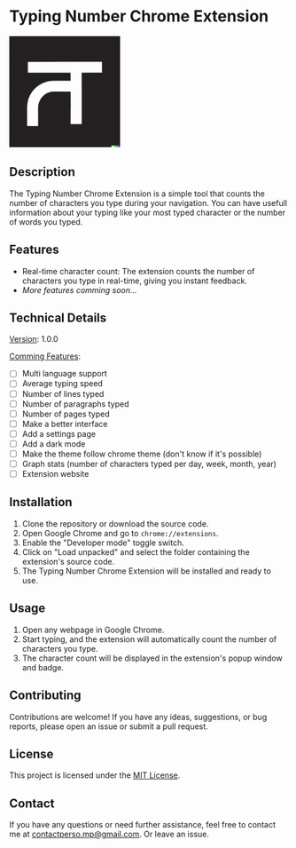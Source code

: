 # Typing Number Chrome Extension

<img src="logo.png" alt="Typing Number Logo (AI generated)" width="200">

## Description

The Typing Number Chrome Extension is a simple tool that counts the number of characters you type during your navigation. You can have usefull information about your typing like your most typed character or the number of words you typed.

## Features

- Real-time character count: The extension counts the number of characters you type in real-time, giving you instant feedback.
- _More features comming soon..._

## Technical Details

<u>Version</u>: 1.0.0

<u>Comming Features</u>:

- [ ] Multi language support
- [ ] Average typing speed
- [ ] Number of lines typed
- [ ] Number of paragraphs typed
- [ ] Number of pages typed
- [ ] Make a better interface
- [ ] Add a settings page
- [ ] Add a dark mode
- [ ] Make the theme follow chrome theme (don't know if it's possible)
- [ ] Graph stats (number of characters typed per day, week, month, year)
- [ ] Extension website

## Installation

1. Clone the repository or download the source code.
2. Open Google Chrome and go to `chrome://extensions`.
3. Enable the "Developer mode" toggle switch.
4. Click on "Load unpacked" and select the folder containing the extension's source code.
5. The Typing Number Chrome Extension will be installed and ready to use.

## Usage

1. Open any webpage in Google Chrome.
2. Start typing, and the extension will automatically count the number of characters you type.
3. The character count will be displayed in the extension's popup window and badge.

## Contributing

Contributions are welcome! If you have any ideas, suggestions, or bug reports, please open an issue or submit a pull request.

## License

This project is licensed under the [MIT License](license.md).

## Contact

If you have any questions or need further assistance, feel free to contact me at [contactperso.mp@gmail.com](mailto:contactperso.mp@gmail.com). Or leave an issue.

